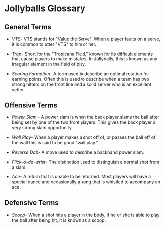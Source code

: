 # Jollyballs Glossary

## General Terms
* *VTS*- VTS stands for "Value the Serve".  When a player faults on a serve, it is common to utter "VTS" to him or her.

* *Trop*- Short for the "Tropicana Field," known for its difficult elements that cause players to make mistakes.  In Jollyballs, this is known as any irregular element in the field of play.

* *Scoring Formation*- A term used to describe an optimal rotation for earning points.  Often this is used to describe when a team has two strong hitters on the front line and a solid server who is an excellent setter.

## Offensive Terms
* *Power Slam* - A power slam is when the back player slams the ball after being set by one of the two front players.  This gives the back player a very strong slam opportunity.

* *Wall Play*- When a player makes a shot off of, or passes the ball off of the wall this is said to be good "wall play."

* *Reverse Dab*- A move used to describe a backhand power slam.

* *Flick-o-da-wrist*- The distinction used to distinguish a normal shot from a slam.

* *Ace*- A return that is unable to be returned.  Most players will have a special dance and occasionally a song that is whistled to accompany an ace.

## Defensive Terms
* *Scoop*- When a shot hits a player in the body, if he or she is able to play the ball after being hit, it is known as a scoop.
